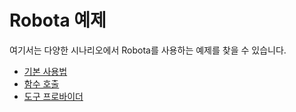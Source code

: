 # Robota 예제

여기서는 다양한 시나리오에서 Robota를 사용하는 예제를 찾을 수 있습니다.

- [기본 사용법](../../examples.md)
- [함수 호출](../guide/function-calling.md)
- [도구 프로바이더](../guide/building-agents.md#using-tools) 